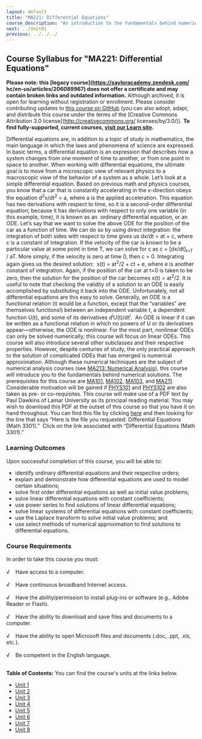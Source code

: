 ```yaml
---
layout: default
title: "MA221: Differential Equations"
course_description: "An introduction to the fundamentals behind numerical solutions and Ordinary Differential Equations, with a goal of moving from a microscopic view of relevant physics to a macroscopic view of the behavior of a system as a whole."
next: ../Unit01
previous: ../../../
---
```

Course Syllabus for "MA221: Differential Equations"
---------------------------------------------------

**Please note: this [legacy course](https://sayloracademy.zendesk.com/
hc/en-us/articles/206089967) does not offer a certificate and may contain 
broken links and outdated information.** Although archived, it is open 
for learning without registration or enrollment. Please consider contributing 
updates to [this course on GitHub](https://github.com/saylordotorg/course_ma221) 
(you can also adopt, adapt, and distribute this course under the terms of 
the [Creative Commons Attribution 3.0 license](http://creativecommons.org/
licenses/by/3.0/)). **To find fully-supported, current courses, [visit our 
Learn site](https://learn.saylor.org).**

Differential equations are, in addition to a topic of study in
mathematics, the main language in which the laws and phenomena of
science are expressed. In basic terms, a differential equation is an
expression that describes how a system changes from one moment of time
to another, or from one point in space to another. When working with
differential equations, the ultimate goal is to move from a microscopic
view of relevant physics to a macroscopic view of the behavior of a
system as a whole. Let’s look at a simple differential equation. Based
on previous math and physics courses, you know that a car that is
constantly accelerating in the x-direction obeys the equation
d<sup>2</sup>x/dt<sup>2</sup> = a, where a is the applied acceleration.
This equation has two derivations with respect to time, so it is a
second-order differential equation; because it has derivations with
respect to only one variable (in this example, time), it is known as an 
ordinary differential equation, or an ODE. Let’s say that we want to
solve the above ODE for the position of the car as a function of time.
We can do so by using direct integration: the integration of both sides
with respect to time gives us dx/dt = at + c, where c is a constant of
integration. If the velocity of the car is known to be a particular
value at some point in time T, we can solve for c as c =
[dx/dt]<sub>t=T</sub> / aT. More simply, if the velocity is zero at time
0, then c = 0. Integrating again gives us the desired solution:  x(t) =
at<sup>2</sup>/2 + ct + e, where e is another constant of integration.
Again, if the position of the car at t=0 is taken to be zero, then the
solution for the position of the car becomes x(t) = at<sup>2</sup>/2. It
is useful to note that checking the validity of a solution to an ODE is
easily accomplished by substituting it back into the ODE. Unfortunately,
not all differential equations are this easy to solve. Generally, an ODE
is a functional relation (it would be a function, except that the
“variables” are themselves functions!) between an independent variable
t, a dependent function U(t), and some of its derivatives
d<sup>i</sup>U(t)/dt<sup>i</sup>.  An ODE is linear if it can be written
as a functional relation in which no powers of U or its derivatives
appear—otherwise, the ODE is nonlinear. For the most part, nonlinear
ODEs can only be solved numerically; this course will focus on linear
ODEs. This course will also introduce several other subclasses and their
respective properties. However, despite centuries of study, the only
practical approach to the solution of complicated ODEs that has emerged
is numerical approximation. Although these numerical techniques are the
subject of numerical analysis courses (see [MA213: Numerical
Analysis](http://www.saylor.org/courses/ma213/)), this course will
introduce you to the fundamentals behind numerical solutions. The
prerequisites for this course are
[MA101](http://www.saylor.org/courses/ma101/),
[MA102](http://www.saylor.org/courses/ma102/),
[MA103](http://www.saylor.org/courses/ma103/), and
[MA211](http://www.saylor.org/courses/ma211/). Considerable motivation
will be gained if [PHYS101](http://www.saylor.org/courses/phys101/) and
[PHYS102](http://www.saylor.org/courses/phys102/) are also taken as pre-
or co-requisites. This course will make use of a PDF text by Paul
Dawkins of Lamar University as its principal reading material. You may
wish to download this PDF at the outset of this course so that you have
it on hand throughout. You can find this file by clicking
[here](http://tutorial.math.lamar.edu/download.aspx?PDF=B,1;1) and then
looking for the line that says “Here is the file you requested:
Differential Equations (Math 3301).”  Click on the link associated with
“Differential Equations (Math 3301).”

### Learning Outcomes

Upon successful completion of this course, you will be able to:  

-   identify ordinary differential equations and their respective
    orders;
-   explain and demonstrate how differential equations are used to model
    certain situations;
-   solve first order differential equations as well as initial value
    problems;
-   solve linear differential equations with constant coefficients;
-   use power series to find solutions of linear differential equations;
-   solve linear systems of differential equations with constant
    coefficients;
-   use the Laplace transform to solve initial value problems; and
-   use select methods of numerical approximation to find solutions to
    differential equations.

### Course Requirements

  
 In order to take this course you must:  
    
 √    Have access to a computer.  
    
 √    Have continuous broadband Internet access.  
    
 √    Have the ability/permission to install plug-ins or software (e.g.,
Adobe Reader or Flash).  
    
 √    Have the ability to download and save files and documents to a
computer.  
    
 √    Have the ability to open Microsoft files and documents (.doc,
.ppt, .xls, etc.).  
    
 √    Be competent in the English language.  
        

**Table of Contents:** You can find the course's units at the links below.

- [Unit 1](https://legacy.saylor.org/ma221/Unit01/)
- [Unit 2](https://legacy.saylor.org/ma221/Unit02/)
- [Unit 3](https://legacy.saylor.org/ma221/Unit03/)
- [Unit 4](https://legacy.saylor.org/ma221/Unit04/)
- [Unit 5](https://legacy.saylor.org/ma221/Unit05/)
- [Unit 6](https://legacy.saylor.org/ma221/Unit06/)
- [Unit 7](https://legacy.saylor.org/ma221/Unit07/)
- [Unit 8](https://legacy.saylor.org/ma221/Unit08/)

